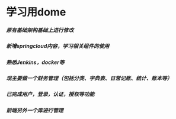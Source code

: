 # 学习用dome
##### 原有基础架构基础上进行修改
##### 新增springcloud内容，学习相关组件的使用
##### 熟悉Jenkins，docker等
##### 现主要做一个财务管理（包括分类、字典表、日常记账、统计、账本等）
##### 已完成用户，登录，认证，授权等功能
##### 前端另外一个库进行管理
